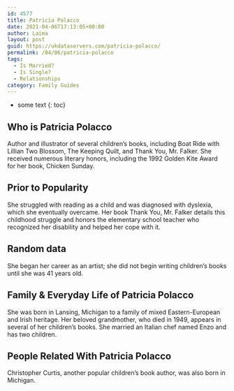 ```yaml
---
id: 4577
title: Patricia Polacco
date: 2021-04-06T17:13:05+00:00
author: Laima
layout: post
guid: https://ukdataservers.com/patricia-polacco/
permalink: /04/06/patricia-polacco
tags:
  - Is Married?
  - Is Single?
  - Relationships
category: Family Guides
---
```


* some text
{: toc}


## Who is Patricia Polacco
                  
                  
                  
Author and illustrator of several children&#8217;s books, including Boat Ride with Lillian Two Blossom, The Keeping Quilt, and Thank You, Mr. Falker. She received numerous literary honors, including the 1992 Golden Kite Award for her book, Chicken Sunday.
                  
              
            
              
            
                
                
                
## Prior to Popularity
                  
                  
                  
She struggled with reading as a child and was diagnosed with dyslexia, which she eventually overcame. Her book Thank You, Mr. Falker details this childhood struggle and honors the elementary school teacher who recognized her disability and helped her cope with it.
                  
              
            
              
            
                
                
                
## Random data
                  
                  
                  
She began her career as an artist; she did not begin writing children&#8217;s books until she was 41 years old.
                  
              
            
              
            
                
                
                
## Family & Everyday Life of Patricia Polacco
                  
                  
                  
She was born in Lansing, Michigan to a family of mixed Eastern-European and Irish heritage. Her beloved grandmother, who died in 1949, appears in several of her children&#8217;s books. She married an Italian chef named Enzo and has two children.
                  
              
            
              
            
                
                
                
## People Related With Patricia Polacco
                  
                  
                  
Christopher Curtis, another popular children&#8217;s book author, was also born in Michigan.
                  
              
            
              
            
                
              
            
              
              
            
            
              
            
          
          
          